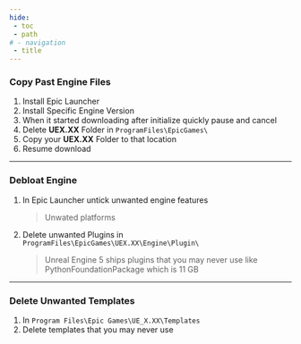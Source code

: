 ```yaml
---
hide:
 - toc
 - path
# - navigation
 - title
---
```

### Copy Past Engine Files
1. Install Epic Launcher
2. Install Specific Engine Version
3. When it started downloading after initialize quickly pause and cancel
4. Delete **UEX.XX** Folder in `ProgramFiles\EpicGames\`
5. Copy your **UEX.XX** Folder to that location
6. Resume download

---
### Debloat Engine

1. In Epic Launcher untick unwanted engine features
    > Unwated platforms
2. Delete unwanted Plugins in `ProgramFiles\EpicGames\UEX.XX\Engine\Plugin\`
    > Unreal Engine 5 ships plugins that you may never use like PythonFoundationPackage which is 11 GB

---
### Delete Unwanted Templates
1. In `Program Files\Epic Games\UE_X.XX\Templates`
2. Delete templates that you may never use










